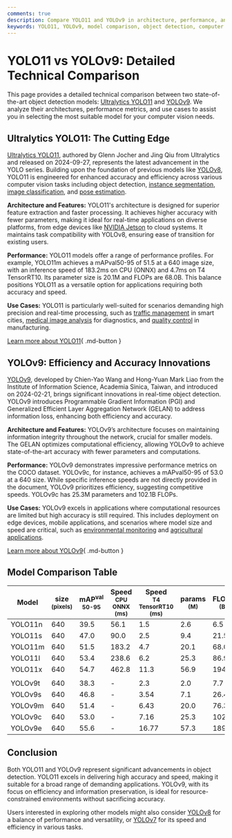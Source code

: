 ```yaml
---
comments: true
description: Compare YOLO11 and YOLOv9 in architecture, performance, and use cases. Learn which model suits your object detection and computer vision needs.
keywords: YOLO11, YOLOv9, model comparison, object detection, computer vision, Ultralytics, YOLO architecture, YOLO performance, real-time processing
---
```


# YOLO11 vs YOLOv9: Detailed Technical Comparison

<script async src="https://cdn.jsdelivr.net/npm/chart.js"></script>
<script defer src="../../javascript/benchmark.js"></script>

<canvas id="modelComparisonChart" width="1024" height="400" active-models='["YOLO11", "YOLOv9"]'></canvas>

This page provides a detailed technical comparison between two state-of-the-art object detection models: [Ultralytics YOLO11](https://docs.ultralytics.com/models/yolo11/) and [YOLOv9](https://docs.ultralytics.com/models/yolov9/). We analyze their architectures, performance metrics, and use cases to assist you in selecting the most suitable model for your computer vision needs.

## Ultralytics YOLO11: The Cutting Edge

[Ultralytics YOLO11](https://docs.ultralytics.com/models/yolo11/), authored by Glenn Jocher and Jing Qiu from Ultralytics and released on 2024-09-27, represents the latest advancement in the YOLO series. Building upon the foundation of previous models like [YOLOv8](https://docs.ultralytics.com/models/yolov8/), YOLO11 is engineered for enhanced accuracy and efficiency across various computer vision tasks including object detection, [instance segmentation](https://www.ultralytics.com/glossary/instance-segmentation), [image classification](https://docs.ultralytics.com/tasks/classify/), and [pose estimation](https://docs.ultralytics.com/tasks/pose/).

**Architecture and Features:** YOLO11's architecture is designed for superior feature extraction and faster processing. It achieves higher accuracy with fewer parameters, making it ideal for real-time applications on diverse platforms, from edge devices like [NVIDIA Jetson](https://docs.ultralytics.com/guides/nvidia-jetson/) to cloud systems. It maintains task compatibility with YOLOv8, ensuring ease of transition for existing users.

**Performance:** YOLO11 models offer a range of performance profiles. For example, YOLO11m achieves a mAPval50-95 of 51.5 at a 640 image size, with an inference speed of 183.2ms on CPU (ONNX) and 4.7ms on T4 TensorRT10. Its parameter size is 20.1M and FLOPs are 68.0B. This balance positions YOLO11 as a versatile option for applications requiring both accuracy and speed.

**Use Cases:** YOLO11 is particularly well-suited for scenarios demanding high precision and real-time processing, such as [traffic management](https://www.ultralytics.com/blog/optimizingtraffic-management-with-ultralytics-yolo11) in smart cities, [medical image analysis](https://www.ultralytics.com/glossary/medical-image-analysis) for diagnostics, and [quality control](https://www.ultralytics.com/solutions/ai-in-manufacturing) in manufacturing.

[Learn more about YOLO11](https://docs.ultralytics.com/models/yolo11){ .md-button }

## YOLOv9: Efficiency and Accuracy Innovations

[YOLOv9](https://docs.ultralytics.com/models/yolov9/), developed by Chien-Yao Wang and Hong-Yuan Mark Liao from the Institute of Information Science, Academia Sinica, Taiwan, and introduced on 2024-02-21, brings significant innovations in real-time object detection. YOLOv9 introduces Programmable Gradient Information (PGI) and Generalized Efficient Layer Aggregation Network (GELAN) to address information loss, enhancing both efficiency and accuracy.

**Architecture and Features:** YOLOv9’s architecture focuses on maintaining information integrity throughout the network, crucial for smaller models. The GELAN optimizes computational efficiency, allowing YOLOv9 to achieve state-of-the-art accuracy with fewer parameters and computations.

**Performance:** YOLOv9 demonstrates impressive performance metrics on the COCO dataset. YOLOv9c, for instance, achieves a mAPval50-95 of 53.0 at a 640 size. While specific inference speeds are not directly provided in the document, YOLOv9 prioritizes efficiency, suggesting competitive speeds. YOLOv9c has 25.3M parameters and 102.1B FLOPs.

**Use Cases:** YOLOv9 excels in applications where computational resources are limited but high accuracy is still required. This includes deployment on edge devices, mobile applications, and scenarios where model size and speed are critical, such as [environmental monitoring](https://www.ultralytics.com/blog/ultralytics-yolo11-and-computer-vision-for-environmental-conservation) and [agricultural applications](https://www.ultralytics.com/solutions/ai-in-agriculture).

[Learn more about YOLOv9](https://docs.ultralytics.com/models/yolov9/){ .md-button }

## Model Comparison Table

| Model   | size<br><sup>(pixels) | mAP<sup>val<br>50-95 | Speed<br><sup>CPU ONNX<br>(ms) | Speed<br><sup>T4 TensorRT10<br>(ms) | params<br><sup>(M) | FLOPs<br><sup>(B) |
|---------|-----------------------|----------------------|--------------------------------|-------------------------------------|--------------------|-------------------|
| YOLO11n | 640                   | 39.5                 | 56.1                           | 1.5                                 | 2.6                | 6.5               |
| YOLO11s | 640                   | 47.0                 | 90.0                           | 2.5                                 | 9.4                | 21.5              |
| YOLO11m | 640                   | 51.5                 | 183.2                          | 4.7                                 | 20.1               | 68.0              |
| YOLO11l | 640                   | 53.4                 | 238.6                          | 6.2                                 | 25.3               | 86.9              |
| YOLO11x | 640                   | 54.7                 | 462.8                          | 11.3                                | 56.9               | 194.9             |
|         |                       |                      |                                |                                     |                    |                   |
| YOLOv9t | 640                   | 38.3                 | -                              | 2.3                                 | 2.0                | 7.7               |
| YOLOv9s | 640                   | 46.8                 | -                              | 3.54                                | 7.1                | 26.4              |
| YOLOv9m | 640                   | 51.4                 | -                              | 6.43                                | 20.0               | 76.3              |
| YOLOv9c | 640                   | 53.0                 | -                              | 7.16                                | 25.3               | 102.1             |
| YOLOv9e | 640                   | 55.6                 | -                              | 16.77                               | 57.3               | 189.0             |

## Conclusion

Both YOLO11 and YOLOv9 represent significant advancements in object detection. YOLO11 excels in delivering high accuracy and speed, making it suitable for a broad range of demanding applications. YOLOv9, with its focus on efficiency and information preservation, is ideal for resource-constrained environments without sacrificing accuracy.

Users interested in exploring other models might also consider [YOLOv8](https://docs.ultralytics.com/models/yolov8/) for a balance of performance and versatility, or [YOLOv7](https://docs.ultralytics.com/models/yolov7/) for its speed and efficiency in various tasks.
